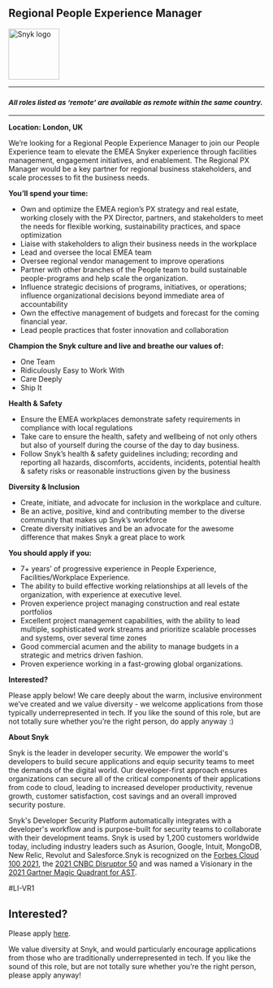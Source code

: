 Regional People Experience Manager
---

<img src="https://res.cloudinary.com/snyk/image/upload/v1537345894/press-kit/brand/logo-black.png" width="100" alt="Snyk logo" />

<hr>
<h3><em><strong><sub>All roles listed as ‘remote’ are available as remote within the same country.</sub></strong></em></h3>
<hr>
<p><strong>Location: London, UK</strong></p>
<p><span style="font-weight: 400;">We’re looking for a Regional People Experience Manager to join our People Experience team to </span><span style="font-weight: 400;">elevate the EMEA Snyker experience through facilities management, engagement initiatives, and enablement. The Regional PX Manager would be a key partner for regional business stakeholders, and scale processes to fit the business needs.&nbsp;</span></p>
<p><strong>You’ll spend your time:</strong></p>
<ul>
<li style="font-weight: 400;"><span style="font-weight: 400;">Own and optimize the EMEA region’s PX strategy and real estate, working closely with the PX Director, partners, and stakeholders to meet the needs for flexible working, sustainability practices, and space optimization</span></li>
<li style="font-weight: 400;"><span style="font-weight: 400;">Liaise with stakeholders to align their business needs in the workplace</span></li>
<li style="font-weight: 400;"><span style="font-weight: 400;">Lead and oversee the local EMEA team&nbsp;&nbsp;</span></li>
<li style="font-weight: 400;"><span style="font-weight: 400;">Oversee regional vendor management to improve operations</span></li>
<li style="font-weight: 400;"><span style="font-weight: 400;">Partner with other branches of the People team to build sustainable people-programs and help scale the organization.&nbsp;</span></li>
<li style="font-weight: 400;"><span style="font-weight: 400;">Influence strategic decisions of programs, initiatives, or operations; influence organizational decisions beyond immediate area of accountability</span></li>
<li style="font-weight: 400;"><span style="font-weight: 400;">Own the effective management of budgets and forecast for the coming financial year.</span></li>
<li style="font-weight: 400;"><span style="font-weight: 400;">Lead people practices that foster innovation and collaboration&nbsp;</span></li>
</ul>
<p><strong>Champion the Snyk culture and live and breathe our values of:</strong></p>
<ul>
<li style="font-weight: 400;"><span style="font-weight: 400;">One Team</span></li>
<li style="font-weight: 400;"><span style="font-weight: 400;">Ridiculously Easy to Work With</span></li>
<li style="font-weight: 400;"><span style="font-weight: 400;">Care Deeply</span></li>
<li style="font-weight: 400;"><span style="font-weight: 400;">Ship It</span></li>
</ul>
<p><strong>Health &amp; Safety</strong></p>
<ul>
<li style="font-weight: 400;"><span style="font-weight: 400;">Ensure the EMEA workplaces demonstrate safety requirements in compliance with local regulations</span></li>
<li style="font-weight: 400;"><span style="font-weight: 400;">Take care to ensure the health, safety and wellbeing of not only others but also of yourself during the course of the day to day business.</span></li>
<li style="font-weight: 400;"><span style="font-weight: 400;">Follow Snyk’s health &amp; safety guidelines including; recording and reporting all hazards, discomforts, accidents, incidents, potential health &amp; safety risks or reasonable instructions given by the business</span></li>
</ul>
<p><strong>Diversity &amp; Inclusion</strong></p>
<ul>
<li style="font-weight: 400;"><span style="font-weight: 400;">Create, initiate, and advocate for inclusion in the workplace and culture.&nbsp;</span></li>
<li style="font-weight: 400;"><span style="font-weight: 400;">Be an active, positive, kind and contributing member to the diverse community that makes up Snyk’s workforce</span></li>
<li style="font-weight: 400;"><span style="font-weight: 400;">Create diversity initiatives and be an advocate for the awesome difference that makes Snyk a great place to work</span></li>
</ul>
<p><strong>You should apply if you:</strong></p>
<ul>
<li style="font-weight: 400;"><span style="font-weight: 400;">7+ years’ of progressive experience in People Experience, Facilities/Workplace Experience.&nbsp;</span></li>
<li style="font-weight: 400;"><span style="font-weight: 400;">The </span><span style="font-weight: 400;">ability to build effective working relationships at all levels of the organization, with experience at executive level.&nbsp;</span></li>
<li style="font-weight: 400;"><span style="font-weight: 400;">Proven experience project managing construction and real estate portfolios</span></li>
<li style="font-weight: 400;"><span style="font-weight: 400;">Excellent project management capabilities, with the ability to lead multiple, sophisticated work streams and prioritize scalable processes and systems, over several time zones&nbsp;</span></li>
<li style="font-weight: 400;"><span style="font-weight: 400;">Good commercial acumen and the ability to manage budgets in a strategic and metrics driven fashion.</span></li>
<li style="font-weight: 400;"><span style="font-weight: 400;">Proven experience working in a fast-growing global organizations.</span></li>
</ul>
<p><strong>Interested?</strong></p>
<p><span style="font-weight: 400;">Please apply below! We care deeply about the warm, inclusive environment we’ve created and we value diversity - we welcome applications from those typically underrepresented in tech. If you like the sound of this role, but are not totally sure whether you’re the right person, do apply anyway :)</span></p>
<p><strong>About Snyk</strong></p>
<p><span style="font-weight: 400;">Snyk is the leader in developer security. We empower the world's developers to build secure applications and equip security teams to meet the demands of the digital world. Our developer-first approach ensures organizations can secure all of the critical components of their applications from code to cloud, leading to increased developer productivity, revenue growth, customer satisfaction, cost savings and an overall improved security posture.&nbsp;</span></p>
<p><span style="font-weight: 400;">Snyk's Developer Security Platform automatically integrates with a developer's workflow and is purpose-built for security teams to collaborate with their development teams. Snyk is used by 1,200 customers worldwide today, including industry leaders such as Asurion, Google, Intuit, MongoDB, New Relic, Revolut and Salesforce.</span><span style="font-weight: 400;">Snyk is recognized on the </span><a href="https://www.forbes.com/cloud100/#6f24b5ba5f94"><span style="font-weight: 400;">Forbes Cloud 100 2021</span></a><span style="font-weight: 400;">, the </span><a href="https://www.cnbc.com/2021/05/25/these-are-the-2021-cnbc-disruptor-50-companies.html"><span style="font-weight: 400;">2021 CNBC Disruptor 50</span></a><span style="font-weight: 400;"> and was named a Visionary in the</span><a href="https://snyk.io/blog/snyk-visionary-2021-gartner-magic-quadrant-for-ast/"><span style="font-weight: 400;"> 2021 Gartner Magic Quadrant for AST</span></a><span style="font-weight: 400;">.</span></p>
<p><span style="font-weight: 400;">#LI-VR1</span></p>

Interested?
---

Please apply [here](https://boards.greenhouse.io/snyk/jobs/5453812002#app).

We value diversity at Snyk, and would particularly encourage applications from those who are traditionally underrepresented in tech.
If you like the sound of this role, but are not totally sure whether you’re the right person, please apply anyway!

